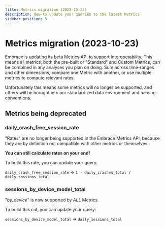 ```yaml
---
title: Metrics migration (2023-10-23)
description: How-to update your queries to the latest Metrics
sidebar_position: 5
---
```


# Metrics migration (2023-10-23)

Embrace is updating its beta Metrics API to support interoperability.  This means all metrics, both the pre-built or "Standard" and Custom Metrics, can be combined in any analyses you plan on doing.  Sum across time-ranges and other dimensions, compare one Metric with another, or use multiple metrics to compute relevant rates.

Unfortunately this means some metrics will no longer be supported, and others will be brought into our standardized data environment and naming conventions.

## Metrics being deprecated

### daily_crash_free_session_rate
"Rates" are no longer being supported in the Embrace Metrics API, because they are by definition not compatible with other metrics or themselves.

**You can still calculate rates on your end!**

To build this rate, you can update your query:

`daily_crash_free_session_rate` => `1 - daily_crashes_total / daily_sessions_total`


### sessions_by_device_model_total
"_by_device_" is now supported by _ALL_ Metrics.

To build this cut, you can update your query:

`sessions_by_device_model_total` => `daily_sessions_total`
